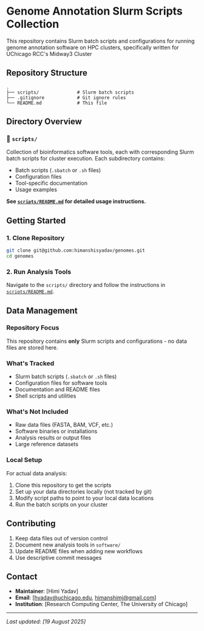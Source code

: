 # Genome Annotation Slurm Scripts Collection

This repository contains Slurm batch scripts and configurations for running genome annotation software on HPC clusters, specifically written for UChicago RCC's Midway3 Cluster

## Repository Structure

```
.
├── scripts/              # Slurm batch scripts
├── .gitignore            # Git ignore rules  
└── README.md             # This file
```

## Directory Overview

### 📁 `scripts/`
Collection of bioinformatics software tools, each with corresponding Slurm batch scripts for cluster execution. Each subdirectory contains:
- Batch scripts (`.sbatch` or `.sh` files)
- Configuration files
- Tool-specific documentation
- Usage examples

**See [`scripts/README.md`](scripts/README.md) for detailed usage instructions.**

## Getting Started

### 1. Clone Repository
```bash
git clone git@github.com:himanshisyadav/genomes.git
cd genomes
```

### 2. Run Analysis Tools
Navigate to the `scripts/` directory and follow the instructions in [`scripts/README.md`](scripts/README.md).

## Data Management

### Repository Focus
This repository contains **only** Slurm scripts and configurations - no data files are stored here.

### What's Tracked
- Slurm batch scripts (`.sbatch` or `.sh` files)
- Configuration files for software tools
- Documentation and README files
- Shell scripts and utilities

### What's Not Included
- Raw data files (FASTA, BAM, VCF, etc.)
- Software binaries or installations
- Analysis results or output files
- Large reference datasets

### Local Setup
For actual data analysis:
1. Clone this repository to get the scripts
2. Set up your data directories locally (not tracked by git)
3. Modify script paths to point to your local data locations
4. Run the batch scripts on your cluster

## Contributing

1. Keep data files out of version control
2. Document new analysis tools in `software/`
3. Update README files when adding new workflows
4. Use descriptive commit messages

## Contact

- **Maintainer**: [Himi Yadav]
- **Email**: [hyadav@uchicago.edu, himanshimj@gmail.com]
- **Institution**: [Research Computing Center, The University of Chicago]

---
*Last updated: [19 August 2025]*
